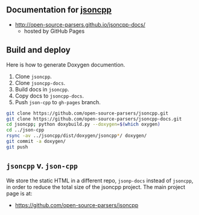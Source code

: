 Documentation for [jsoncpp](https://github.com/cdunn2001/jsoncpp)
-------------
* http://open-source-parsers.github.io/jsoncpp-docs/
  * hosted by GitHub Pages

## Build and deploy
Here is how to generate Doxygen documention.

1. Clone `jsoncpp`.
1. Clone `jsoncpp-docs`.
1. Build docs in `jsoncpp`.
1. Copy docs to `jsoncpp-docs`.
1. Push `json-cpp` to `gh-pages` branch.
```bash
git clone https://github.com/open-source-parsers/jsoncpp.git
git clone https://github.com/open-source-parsers/jsoncpp-docs.git
cd jsoncpp; python doxybuild.py --doxygen=$(which oxygen)
cd ../json-cpp
rsync -av ../jsoncpp/dist/doxygen/jsoncpp*/ doxygen/
git commit -a doxygen/
git push
```

## `jsoncpp` v. `json-cpp`
We store the static HTML in a different repo, `jsonp-docs` instead of `jsoncpp`, in order to reduce the total size of the jsoncpp project. The main project page is at:
* https://github.com/open-source-parsers/jsoncpp
